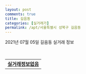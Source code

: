 ```yaml
---
layout: post
comments: true
title: 길음동
categories: [실거래가]
permalink: /apt/서울특별시 성북구 길음동
---
```


2021년 07월 05일 길음동 실거래 정보

<script type="text/javascript">
  google.charts.load('current', {'packages':['corechart']});
  google.charts.setOnLoadCallback(drawChart);

  function drawChart() {
    var data = google.visualization.arrayToDataTable([['거래일', '매매', '전월세', '전매'], ['20-07', 68, 148, 9], ['20-08', 34, 135, 9], ['20-09', 23, 131, 0], ['20-10', 29, 126, 2], ['20-11', 56, 140, 1], ['20-12', 71, 127, 2], ['21-01', 61, 164, 3], ['21-02', 41, 162, 3], ['21-03', 40, 207, 2], ['21-04', 33, 125, 0], ['21-05', 37, 125, 1], ['21-06', 26, 79, 0], ['21-07', 0, 1, 0]]);

    var options = {
      title: '최근 유형별 거래량 추이',
      legend: { position: 'bottom' }
    };

    var chart = new google.visualization.LineChart(document.getElementById('columnchart_material'));
    chart.draw(data, (options));
  }
</script>

<div id="columnchart_material" style="width: 95%; margin-left: -35px; display: block"></div>
<br>
<table>
  <tr>
    <td colspan="4" style="font-weight: bold;"><a href="https://search.naver.com/search.naver?query=길음동 실거래정보없음">실거래정보없음</a></td>
  </tr>
    
</table>
    